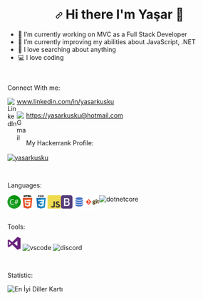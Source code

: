 <h1 align="center" dir="auto"><a id="user-content--hi-there--" class="anchor" aria-hidden="true" href="#-hi-there--"><svg class="octicon octicon-link" viewBox="0 0 16 16" version="1.1" width="16" height="16" aria-hidden="true"><path fill-rule="evenodd" d="M7.775 3.275a.75.75 0 001.06 1.06l1.25-1.25a2 2 0 112.83 2.83l-2.5 2.5a2 2 0 01-2.83 0 .75.75 0 00-1.06 1.06 3.5 3.5 0 004.95 0l2.5-2.5a3.5 3.5 0 00-4.95-4.95l-1.25 1.25zm-4.69 9.64a2 2 0 010-2.83l2.5-2.5a2 2 0 012.83 0 .75.75 0 001.06-1.06 3.5 3.5 0 00-4.95 0l-2.5 2.5a3.5 3.5 0 004.95 4.95l1.25-1.25a.75.75 0 00-1.06-1.06l-1.25 1.25a2 2 0 01-2.83 0z"></path></svg></a> Hi there I'm Yaşar <g-emoji class="g-emoji" alias="wave" fallback-src="https://github.githubassets.com/images/icons/emoji/unicode/1f44b.png">👋</g-emoji> </h1>

<animated-image data-catalyst="" style="float: right;"><a target="_blank" rel="noopener noreferrer" href="https://camo.githubusercontent.com/f96fe25b150c6d62d6ff99b9f21006595c8cd757a24ebddf9d158297337cf6d1/68747470733a2f2f6d656469612e67697068792e636f6d2f6d656469612f31334867774773584630616947592f67697068792e676966" data-target="animated-image.originalLink" hidden=""><img align="right" alt="GIF" src="https://camo.githubusercontent.com/f96fe25b150c6d62d6ff99b9f21006595c8cd757a24ebddf9d158297337cf6d1/68747470733a2f2f6d656469612e67697068792e636f6d2f6d656469612f31334867774773584630616947592f67697068792e676966" data-canonical-src="https://media.giphy.com/media/13HgwGsXF0aiGY/giphy.gif" width="380" height="250" style="max-width: 50%;" data-target="animated-image.originalImage" hidden=""></a>
      <span class="AnimatedImagePlayer" data-target="animated-image.player">
        <a data-target="animated-image.replacedLink" class="AnimatedImagePlayer-images" href="https://camo.githubusercontent.com/f96fe25b150c6d62d6ff99b9f21006595c8cd757a24ebddf9d158297337cf6d1/68747470733a2f2f6d656469612e67697068792e636f6d2f6d656469612f31334867774773584630616947592f67697068792e676966" target="_blank" hidden="">       
        </a>
        
           

- 🔭 I’m currently working on MVC as a Full Stack Developer                     
- 🌱 I’m currently improving my abilities about JavaScript, .NET
- 👀 I love searching about anything
- 💻 I love coding
   
</br>
          

          


Connect With me:

<p dir="auto"><a href="https://www.linkedin.com/in/yasarkusku/" rel="nofollow"><img align="left" target="_blank" src="https://raw.githubusercontent.com/yushi1007/yushi1007/main/images/linkedin.svg" alt="LinkedIn" width="21px" style="max-width: 100%;">   </a><a href="http://www.linkedin.com/in/yasarkusku/" rel="nofollow">www.linkedin.com/in/yasarkusku</a>
<br></p>
<p dir="auto"><a href="https://yasarkusku@hotmail.com" rel="nofollow"><img align="left" target="_blank" src="https://camo.githubusercontent.com/2894e78d55bdfa5cf008e3918dbc6e1cf80dad4366903a274ed265ed4d66bbd1/68747470733a2f2f77372e706e6777696e672e636f6d2f706e67732f3637372f3331352f706e672d7472616e73706172656e742d676d61696c2d636f6d70757465722d69636f6e732d656d61696c2d676f6f676c652d706c61792d676d61696c2d616e676c652d72656374616e676c652d747269616e676c652e706e67" alt="Gmail" width="21px" data-canonical-src="https://w7.pngwing.com/pngs/677/315/png-transparent-gmail-computer-icons-email-google-play-gmail-angle-rectangle-triangle.png" style="max-width: 100%;"></a><a href="mailto:https://yasarkusku@hotmail.com">https://yasarkusku@hotmail.com</a>
<br></p>

</br>            


My Hackerrank Profile:

<a href="https://www.hackerrank.com/yasarkusku" rel="nofollow"><img target="_blank" align="center" src="https://camo.githubusercontent.com/e18d7eecc06ed03c815d8d15d2af57af689d02c6c61ab16d4a64d43050ee60f8/68747470733a2f2f63646e332e69636f6e66696e6465722e636f6d2f646174612f69636f6e732f6c6f676f732d616e642d6272616e64732d61646f62652f3531322f3136305f4861636b657272616e6b2d3531322e706e67" alt="yasarkusku" height="30" width="30" data-canonical-src="https://cdn3.iconfinder.com/data/icons/logos-and-brands-adobe/512/160_Hackerrank-512.png" style="max-width: 100%;"></a>


            
</br>
           

<p>   

Languages:


<img align="left" alt="C#" width="30px" height="30" src="https://raw.githubusercontent.com/github/explore/80688e429a7d4ef2fca1e82350fe8e3517d3494d/topics/csharp/csharp.png" style="max-width: 100%;">

<img align="left" alt="Html5" width="30px" height="30" src="https://raw.githubusercontent.com/github/explore/80688e429a7d4ef2fca1e82350fe8e3517d3494d/topics/html/html.png" style="max-width: 100%;">

<img align="left" alt="Css" width="30px" height="30" src="https://raw.githubusercontent.com/github/explore/80688e429a7d4ef2fca1e82350fe8e3517d3494d/topics/css/css.png" style="max-width: 100%;">

<img align="left" alt="JavaScript" width="30px" height="30" src="https://raw.githubusercontent.com/github/explore/80688e429a7d4ef2fca1e82350fe8e3517d3494d/topics/javascript/javascript.png" style="max-width: 100%;">

<img align="left" alt="bootstrap" width="26px" height="30" src="https://raw.githubusercontent.com/github/explore/80688e429a7d4ef2fca1e82350fe8e3517d3494d/topics/bootstrap/bootstrap.png" style="max-width: 100%;">

<img align="left" alt="bootstrap" width="30px" height="30" src="https://raw.githubusercontent.com/github/explore/80688e429a7d4ef2fca1e82350fe8e3517d3494d/topics/sql/sql.png" style="max-width: 100%;">

<img src="https://raw.githubusercontent.com/github/explore/80688e429a7d4ef2fca1e82350fe8e3517d3494d/topics/git/git.png" width="30" height="30" align="left" style="max-width: 100%;">

<img src="https://camo.githubusercontent.com/9da8dcab869ba1c5c82b4499b523e33ba56f7fbd68cbf2a41ff141084896d61d/68747470733a2f2f75706c6f61642e77696b696d656469612e6f72672f77696b6970656469612f636f6d6d6f6e732f7468756d622f652f65652f2e4e45545f436f72655f4c6f676f2e7376672f3132303070782d2e4e45545f436f72655f4c6f676f2e7376672e706e67" alt="dotnetcore" width="30" height="30" data-canonical-src="https://upload.wikimedia.org/wikipedia/commons/thumb/e/ee/.NET_Core_Logo.svg/1200px-.NET_Core_Logo.svg.png" style="max-width: 100%;">
</p>


</br>            
         

Tools:
            
<img src="https://raw.githubusercontent.com/devicons/devicon/master/icons/visualstudio/visualstudio-plain.svg" alt="visualstudio" width="30" height="30" style="max-width: 100%;">      <img src="https://camo.githubusercontent.com/9f1816fe8f44878d77803324ce8e3e1c4d2afc4e3f167b237e93848d3597d4fc/68747470733a2f2f75706c6f61642e77696b696d656469612e6f72672f77696b6970656469612f636f6d6d6f6e732f7468756d622f392f39612f56697375616c5f53747564696f5f436f64655f312e33355f69636f6e2e7376672f3130323470782d56697375616c5f53747564696f5f436f64655f312e33355f69636f6e2e7376672e706e67" alt="vscode" width="30" height="30" data-canonical-src="https://upload.wikimedia.org/wikipedia/commons/thumb/9/9a/Visual_Studio_Code_1.35_icon.svg/1024px-Visual_Studio_Code_1.35_icon.svg.png" style="max-width: 100%;">          <img src="https://camo.githubusercontent.com/9197204cb5fe8007252fd5b2b6cc47b9c4318e16836fe645eccd35941b9ecb9c/68747470733a2f2f63646e342e69636f6e66696e6465722e636f6d2f646174612f69636f6e732f6c6f676f732d616e642d6272616e64732f3531322f39315f446973636f72645f6c6f676f5f6c6f676f732d3531322e706e67" alt="discord" width="30" height="30" data-canonical-src="https://cdn4.iconfinder.com/data/icons/logos-and-brands/512/91_Discord_logo_logos-512.png" style="max-width: 100%;">

</br>            

Statistic:

![En İyi Diller Kartı]( https://github-readme-stats.vercel.app/api/top-langs/?username=ysrksk&layout=compact )

